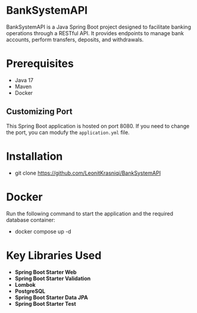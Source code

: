 # BankSystemAPI

BankSystemAPI is a Java Spring Boot project designed to facilitate banking operations through a RESTful API. It provides endpoints to manage bank accounts, perform transfers, deposits, and withdrawals.

# Prerequisites
* Java 17
* Maven
* Docker

## Customizing Port
This Spring Boot application is hosted on port 8080. If you need to change the port, you can  modufy the `application.yml` file.

# Installation
* git clone https://github.com/LeonitKrasniqi/BankSystemAPI

# Docker
Run the following command to start the application and the required database container:
* docker compose up -d

# Key Libraries Used

- **Spring Boot Starter Web**
- **Spring Boot Starter Validation**
- **Lombok**
- **PostgreSQL**
- **Spring Boot Starter Data JPA**
- **Spring Boot Starter Test**
